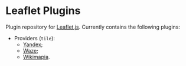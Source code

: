 # Leaflet Plugins
Plugin repository for [Leaflet.js](https://leafletjs.com). Currently contains the following plugins:
- Providers (`tile`):
  * [Yandex](/tile/L.TileLayer.Yandex.md);
  * [Waze](/tile/L.TileLayer.Waze.md);
  * [Wikimapia](/tile/L.TileLayer.Wikimapia.md).
